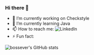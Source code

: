 ### Hi there 👋

- 🔭 I’m currently working on Checkstyle
- 🌱 I’m currently learning Java
- 📫 How to reach me: ![LinkedIn](www.linkedin.com/in/bossever) 
- ⚡ Fun fact: 

![bossever's GitHub stats](https://github-readme-stats.vercel.app/api?username=bossever)
